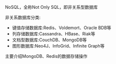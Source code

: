 NoSQL，全称Not Only SQL，即非关系型数据库

非关系数据库分类:

* 键值存储数据库:Redis、Voldemort、Oracle BDB等
* 列存储数据库:Cassandra、HBase、Riak等
* 文档型数据库:CouchDB、MongoDB等
* 图形数据库:Neo4J、InfoGrid、Infinite Graph等

主要介绍MongoDB、Redis的数据存储操作

